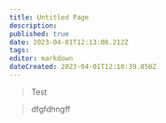 ```yaml
---
title: Untitled Page
description: 
published: true
date: 2023-04-01T12:13:08.212Z
tags: 
editor: markdown
dateCreated: 2023-04-01T12:10:39.850Z
---
```


> Test

> dfgfdhngff